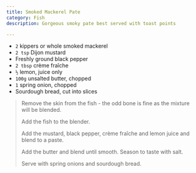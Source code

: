```yaml
---
title: Smoked Mackerel Pate 
category: Fish
description: Gorgeous smoky pate best served with toast points

--- 
```


* `2` kippers or whole smoked mackerel
* `2 tsp` Dijon mustard
* Freshly ground black pepper
* `2 tbsp` crème fraîche
* `½` lemon, juice only
* `100g` unsalted butter, chopped
* `1` spring onion, chopped
* Sourdough bread, cut into slices
 
> Remove the skin from the fish - the odd bone is fine as the mixture will be blended.
>
> Add the fish to the blender.
>
> Add the mustard, black pepper, crème fraîche and lemon juice and blend to a paste.
>
> Add the butter and blend until smooth. Season to taste with salt.
>
> Serve with spring onions and sourdough bread.